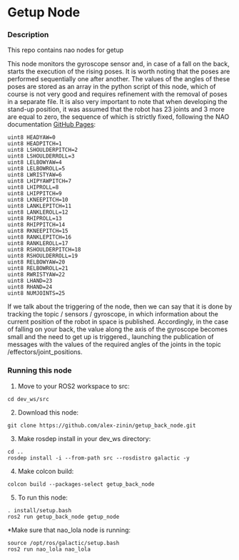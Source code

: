 # Getup Node


### Description

This repo contains nao nodes for getup




This node monitors the gyroscope sensor and, in case of a fall on the back, starts the execution of the rising poses. It is worth noting that the poses are performed sequentially one after another. The values of the angles of these poses are stored as an array in the python script of this node, which of course is not very good and requires refinement with the removal of poses in a separate file. It is also very important to note that when developing the stand-up position, it was assumed that the robot has 23 joints and 3 more are equal to zero, the sequence of which is strictly fixed, following the NAO documentation [GitHub Pages](https://nao-interfaces-docs.readthedocs.io/en/latest/joints.html):


```
uint8 HEADYAW=0
uint8 HEADPITCH=1
uint8 LSHOULDERPITCH=2
uint8 LSHOULDERROLL=3
uint8 LELBOWYAW=4
uint8 LELBOWROLL=5
uint8 LWRISTYAW=6
uint8 LHIPYAWPITCH=7
uint8 LHIPROLL=8
uint8 LHIPPITCH=9
uint8 LKNEEPITCH=10
uint8 LANKLEPITCH=11
uint8 LANKLEROLL=12
uint8 RHIPROLL=13
uint8 RHIPPITCH=14
uint8 RKNEEPITCH=15
uint8 RANKLEPITCH=16
uint8 RANKLEROLL=17
uint8 RSHOULDERPITCH=18
uint8 RSHOULDERROLL=19
uint8 RELBOWYAW=20
uint8 RELBOWROLL=21
uint8 RWRISTYAW=22
uint8 LHAND=23
uint8 RHAND=24
uint8 NUMJOINTS=25
```

If we talk about the triggering of the node, then we can say that it is done by tracking the topic / sensors / gyroscope, in which information about the current position of the robot in space is published. Accordingly, in the case of falling on your back, the value along the axis of the gyroscope becomes small and the need to get up is triggered., launching the publication of messages with the values of the required angles of the joints in the topic /effectors/joint_positions.



### Running this node

1) Move to your ROS2 workspace to src:
```
cd dev_ws/src
```
2) Download this node:
```
git clone https://github.com/alex-zinin/getup_back_node.git
```
3) Make rosdep install in your dev_ws directory: 

```
cd ..
rosdep install -i --from-path src --rosdistro galactic -y
```
4) Make colcon build:
```
colcon build --packages-select getup_back_node
```
5) To run this node:
```
. install/setup.bash
ros2 run getup_back_node getup_node
```
*Make sure that nao_lola node is running:

```
source /opt/ros/galactic/setup.bash
ros2 run nao_lola nao_lola
```
